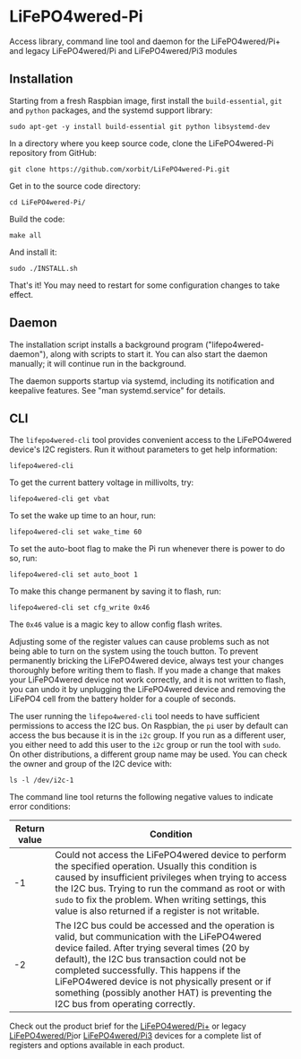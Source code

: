 # LiFePO4wered-Pi
Access library, command line tool and daemon for the LiFePO4wered/Pi+ and legacy LiFePO4wered/Pi and LiFePO4wered/Pi3 modules

## Installation

Starting from a fresh Raspbian image, first install the `build-essential`,
`git` and `python` packages, and the systemd support library:

```
sudo apt-get -y install build-essential git python libsystemd-dev
```

In a directory where you keep source code, clone the LiFePO4wered-Pi repository
from GitHub:

```
git clone https://github.com/xorbit/LiFePO4wered-Pi.git
```

Get in to the source code directory:

```
cd LiFePO4wered-Pi/
```

Build the code:

```
make all
```

And install it:

```
sudo ./INSTALL.sh
```

That's it!  You may need to restart for some configuration changes to take effect.

## Daemon

The installation script installs a background program
("lifepo4wered-daemon"), along with scripts to start it. You can also start
the daemon manually; it will continue run in the background.

The daemon supports startup via systemd, including its notification
and keepalive features. See "man systemd.service" for details.

## CLI

The `lifepo4wered-cli` tool provides convenient access to the LiFePO4wered
device's I2C registers.  Run it without parameters to get help information:

```
lifepo4wered-cli
```

To get the current battery voltage in millivolts, try:

```
lifepo4wered-cli get vbat
```

To set the wake up time to an hour, run:

```
lifepo4wered-cli set wake_time 60
```

To set the auto-boot flag to make the Pi run whenever there is power to do so, run:

```
lifepo4wered-cli set auto_boot 1
```

To make this change permanent by saving it to flash, run:

```
lifepo4wered-cli set cfg_write 0x46
```

The `0x46` value is a magic key to allow config flash writes.

Adjusting some of the register values can cause problems such as not being able
to turn on the system using the touch button.  To prevent permanently bricking
the LiFePO4wered device, always test your changes thoroughly before writing them
to flash.  If you made a change that makes your LiFePO4wered device not work
correctly, and it is not written to flash, you can undo it by unplugging the
LiFePO4wered device and removing the LiFePO4 cell from the battery holder for
a couple of seconds.

The user running the `lifepo4wered-cli` tool needs to have sufficient
permissions to access the I2C bus.  On Raspbian, the `pi` user by default can
access the bus because it is in the `i2c` group.  If you run as a different
user, you either need to add this user to the `i2c` group or run the tool with
`sudo`.  On other distributions, a different group name may be used.  You can
check the owner and group of the I2C device with:

```
ls -l /dev/i2c-1
```

The command line tool returns the following negative values to indicate error
conditions:

| Return value | Condition |
| -- | -- |
| -1 | Could not access the LiFePO4wered device to perform the specified operation.  Usually this condition is caused by insufficient privileges when trying to access the I2C bus.  Trying to run the command as root or with `sudo` to fix the problem.  When writing settings, this value is also returned if a register is not writable. |
| -2 | The I2C bus could be accessed and the operation is valid, but communication with the LiFePO4wered device failed.  After trying several times (20 by default), the I2C bus transaction could not be completed successfully.  This happens if the LiFePO4wered device is not physically present or if something (possibly another HAT) is preventing the I2C bus from operating correctly. |

Check out the product brief for the
[LiFePO4wered/Pi+](https://lifepo4wered.com/files/LiFePO4wered-Pi+-Product-Brief.pdf) or legacy [LiFePO4wered/Pi](http://lifepo4wered.com/files/LiFePO4wered-Pi-Product-Brief.pdf)or [LiFePO4wered/Pi3](http://lifepo4wered.com/files/LiFePO4wered-Pi3-Product-Brief.pdf) devices for a complete list of registers and options available in each product.
